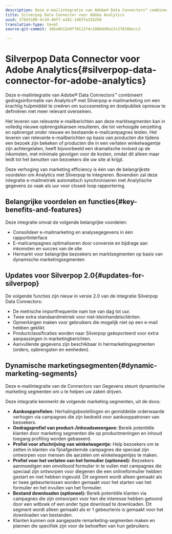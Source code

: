 ```yaml
---
description: Deze e-mailintegratie van Adobe® Data Connectors™ combineert gedragsinformatie van Analytics® met Silverpop e-mailmarketing om een krachtig hulpmiddel te creëren om succesmeting en doelpubliek opnieuw te definiëren met meer relevant overseinen.
title: Silverpop Data Connector voor Adobe Analytics
uuid: 579d3100-4c34-48ff-a181-1465fa32b250
translation-type: tm+mt
source-git-commit: 16ba0b12e0f70112f4c10804d0a13c278388ecc2

---
```



# Silverpop Data Connector voor Adobe Analytics{#silverpop-data-connector-for-adobe-analytics}

Deze e-mailintegratie van Adobe® Data Connectors™ combineert gedragsinformatie van Analytics® met Silverpop e-mailmarketing om een krachtig hulpmiddel te creëren om succesmeting en doelpubliek opnieuw te definiëren met meer relevant overseinen.

Het leveren van relevante e-mailberichten aan deze marktsegmenten kan in volledig nieuwe opbrengstkansen resulteren, die tot verhoogde omzetting en opbrengst onder nieuwe en bestaande e-mailcampagnes leiden. Het leveren van relevante e-mailberichten op basis van producten die tijdens een bezoek zijn bekeken of producten die in een verlaten winkelwagentje zijn achtergelaten, heeft bijvoorbeeld een dramatische invloed op de inkomsten, met minimale gevolgen voor de kosten, omdat dit alleen maar leidt tot het benutten van bezoekers die uw site al krijgt.

Deze verhoging van marketing efficiency is één van de belangrijkste voordelen om Analytics met Silverpop te integreren. Bovendien zal deze integratie e-mailmetriek automatisch synchroniseren met Analytische gegevens zo vaak als uur voor closed-loop rapportering.

## Belangrijke voordelen en functies{#key-benefits-and-features}

Deze integratie omvat de volgende belangrijke voordelen:

* Consolideer e-mailmarketing en analysegegevens in één rapportinterface
* E-mailcampagnes optimaliseren door conversie en bijdrage aan inkomsten en succes van de site
* Hermarkt voor belangrijke bezoekers en marktsegmenten op basis van dynamische marketingsegmenten

## Updates voor Silverpop 2.0{#updates-for-silverpop}

De volgende functies zijn nieuw in versie 2.0 van de integratie Silverpop Data Connectors:

* De metrische importfrequentie nam toe van dag tot uur.
* Twee extra standaardmetriek voor niet-kleinhandelscliënten.
* Opmerkingen maken voor gebruikers die mogelijk niet op een e-mail hebben geklikt.
* Productclassificaties worden naar Silverpop geëxporteerd voor extra aanpassingen in marketingberichten.
* Aanvullende gegevens zijn beschikbaar in hermarketingsegmenten (orders, opbrengsten en eenheden).

## Dynamische marketingsegmenten{#dynamic-marketing-segments}

Deze e-mailintegratie van de Connectors van Gegevens steunt dynamische marketing segmenten om u te helpen uw zaken drijven.

Deze integratie kenmerkt de volgende marketing segmenten, uit de doos:

* **Aankoopprofielen:** Herhalingsbestellingen en gemiddelde orderwaarde verhogen via campagnes die zijn bedoeld voor aankooppatronen van bezoekers.
* **Gedragsprofiel van product-/inhoudsweergave:** Bereik potentiële klanten door marketing segmenten die op productmeningen en inhoud toegang profiling worden gebaseerd.
* **Profiel voor afschrijving van winkelwagentje:** Help bezoekers om te zetten in klanten via fijnafgestemde campagnes die speciaal zijn ontworpen voor mensen die aarzelen om winkelwagentjes te maken.
* **Profiel voor het verlaten van het formulier (optioneel):** Bezoekers aanmoedigen een onvoltooid formulier in te vullen met campagnes die speciaal zijn ontworpen voor diegenen die een onlineformulier hebben gestart en niet hebben ingevuld. Dit segment wordt alleen gemaakt als er twee gebeurtenissen worden gemaakt voor het starten van het formulier en het invullen van het formulier.
* **Bestand downloaden (optioneel):** Bereik potentiële klanten via campagnes die zijn ontworpen voor hen die interesse hebben getoond door een witboek of een ander type download te downloaden. Dit segment wordt alleen gemaakt als er 1 gebeurtenis is gemaakt voor het downloaden van bestanden.
* Klanten kunnen ook aangepaste remarketing-segmenten maken en plannen die specifiek zijn voor de behoeften van hun gebruikers.
